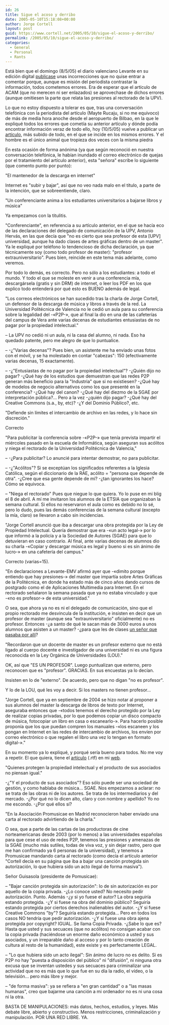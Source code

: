 ```yaml
---
id: 26
title: Sigue el acoso y derribo
date: 2005-05-10T15:18:08+00:00
author: Jorge Cortell
layout: post
guid: https://www.cortell.net/2005/05/10/sigue-el-acoso-y-derribo/
permalink: /2005/05/10/sigue-el-acoso-y-derribo/
categories:
  - General
  - Personal
  - Rants
---
```

Está bien que el domingo (8/5/05) el diario valenciano Levante en su edición digital [publicase](https://www.levante-emv.es/secciones//noticia.jsp?pIdNoticia=105399&pIdSeccion=19) unas incorrecciones que no quise entrar a comentar porque, aunque es misión del periodista contrastar la información, todos cometemos errores. Era de esperar que el artí­culo de ACAM (que no merecen ni ser enlazados) se aprovechase de dichos errores (aunque omitiesen la parte que relata las presiones al rectorado de la UPV).

Lo que no estoy dispuesto a tolerar es que, tras una conversación telefónica con la periodista del artí­culo (Mayte Rucaju, si no me equivoco) de más de media hora anoche desde el aeropuerto de Bilbao, en la que le expliqué todos los errores que cometí­a su anterior artí­culo y dónde podí­a encontrar información veraz de todo ello, hoy (10/5/05) vuelve a publicar un [artí­culo](https://www.levante-emv.es/secciones/noticia.jsp?pIdNoticia=106309&pIdSeccion=19&pNumEjemplar=2785&pFechaEjemplar=2005-05-10%2000:00:00), más subido de todo, en el que se incide en los mismos errores. Y el hombre es el único animal que tropieza dos veces con la misma piedra

En esta ocasión de forma anónima (ya que según reconoció en nuestra conversación telefónica, le habí­an inundado el correo electrónico de quejas por el tratamiento del artí­culo anterior), esta "señora" escribe lo siguiente (que comento punto por punto):

"El mantenedor de la descarga en internet"

Internet es "subir y bajar", así­ que no veo nada malo en el tí­tulo, a parte de la intención, que se sobreentiende, claro.

"Un conferenciante anima a los estudiantes universitarios a bajarse libros y música"

Ya empezamos con la titulitis.
  
"Conferenciante", en referencia a su artí­culo anterior, en el que se hací­a eco de las declaraciones del delegado de comunicación de la UPV, Antonio Hervás, en las que decí­a que "no es cierto que sea profesor de esta [UPV] universidad, aunque ha dado clases de artes gráficas dentro de un master". Ya le expliqué por teléfono lo tendencioso de dicha declaración, ya que técnicamente soy (como todo profesor de master): "profesor extrauniversitario". Pues bien, reincide en este tema más adelante, como veremos.
  
Por todo lo demás, es correcto. Pero no sólo a los estudiantes: a todo el mundo. Y todo el que se moleste en venir a una conferencia mí­a, descargársela (gratis y sin DRM) de internet, o leer los PDF en los que explico todo entenderá por qué esto es BUENO además de legal.

"Los correos electrónicos se han sucedido tras la charla de Jorge Cortell, un defensor de la descarga de música y libros a través de la red. La Universidad Politécnica de Valencia no le cedió un aula para su conferencia sobre la legalidad del -«P2P-», que al final la dio en una de las cafeterí­as del campus de Vera ante varias decenas de estudiantes entusiastas de no pagar por la propiedad intelectual."

– La UPV no cedió ni un aula, ni la casa del alumno, ni nada. Eso ha quedado patente, pero me alegro de que lo puntualice.
  
– -¿"Varias decenas"? Pues bien, un asistente me ha enviado unas fotos con el móvil, y se ha molestado en contar "cabezas": 150 (efectivamente varias decenas, 15 exactamente).
  
– -¿"Entusiastas de no pagar por la propiedad intelectual"? -¿Quién dijo no pagar? -¿Qué hay de los estudios que demuestran que las redes P2P generan más beneficio para la "Industria" que si no existiesen? -¿Qué hay de modelos de negocio alternativos como los que presenté en la conferencia? -¿Qué hay del canon? -¿Qué hay del diezmo de la SGAE por interpretación pública?... Pero a la vez -¿quién dijo pagar? -¿Qué hay del Creative Commons (s.a., by, etc)? -¿Y del Dominio Público?, etc.

"Defiende sin lí­mites el intercambio de archivo en las redes, y lo hace sin discreción."
  
Correcto

"Para publicitar la conferencia sobre -«P2P-» que tení­a prevista impartir el miércoles pasado en la escuela de Informática, según aseguran sus acólitos y niega el rectorado de la Universidad Politécnica de Valencia,"

– -¿Para publicitar? Lo anuncié para intentar demostrar, no para publicitar.
  
– -¿"Acólitos"? Si se exceptúan los significados referentes a la Iglesia Católica, según el diccionario de la RAE, acólito = "persona que depende de otra". -¿Cree que esa gente depende de mí­? -¿tan ignorantes los hace? Cómo se equivoca.
  
– "Niega el rectorado" Pues que niegue lo que quiera. Yo lo puse en mi blig el 8 de abril. A mí­ me invitaron los alumnos de la ETSIA que organizaban la semana cultural. Si ellos no reservaron el aula como es debido no lo sé, pero lo dudo, pues las demás conferencias de la semana cultural (excepto la mí­a, claro) se llevaron a cabo sin incidencias.

"Jorge Cortell anunció que iba a descargar una obra protegida por la Ley de Propiedad Intelectual. Querí­a demostrar que era -«un acto legal-» por lo que informó a la policí­a y a la Sociedad de Autores (SGAE) para que lo detuvieran en caso contrario. Al final, ante varias decenas de alumnos dio su charla -«Copiar y descargar música es legal y bueno si es sin ánimo de lucro-» en una cafeterí­a del campus."

Correcto (varias=15).

"En declaraciones a Levante-EMV afirmó ayer que -«dimito porque entiendo que hay presiones-» del master que impartí­a sobre Artes Gráficas de la Politécnica, en donde ha estado más de cinco años dando cursos de postgrado como el de Aplicaciones Multimedia para Internet. En el rectorado señalaron la semana pasada que ya no estaba vinculado y que -«no es profesor-» de esta universidad."

O sea, que ahora ya no es ni el delegado de comunicación, sino que el propio rectorado me desvincula de la institución, e insisten en decir que un profesor de master (aunque sea "extrauniversitario" oficialmente) no es profesor. Entonces -¿a santo de qué le sacan más de 3000 euros a unos alumnos que asisten a un master? -¿para que les de clases [un señor que pasaba por allí­](https://www.mag.upv.es/FMPro?-db=provedores&-lay=cgi&-token=%5BFMP-currenttoken%5D&-format=profesor.html&-error=customerid.htm&-find=++&CIF=20159736)?

"Recordaron que un docente de master es un profesor externo que no está ligado al cuerpo docente e investigador de una universidad ni es una figura reconocida en la Ley Orgánica de Universidades (LOU)."

OK, así­ que "ES UN PROFESOR". Luego puntualizan que externo, pero reconocen que es "profesor". GRACIAS. En sus encuestas ya lo decí­an.
  
Insisten en lo de "externo". De acuerdo, pero que no digan "no es profesor".
  
Y lo de la LOU, qué les voy a decir. Si los masters no tienen profesor...

"Jorge Cortell, que ya en septiembre de 2004 se hizo notar al proponer a sus alumnos del master la descarga de libros de texto por Internet, aseguraba entonces que -«todos tenemos el derecho protegido por la Ley de realizar copias privadas, por lo que podemos copiar un disco compacto de música, fotocopiar un libro en casa o escanearlo-». Para hacerlo posible proponí­a que los que puedan compren los manuales -«los escaneen y los pongan en Internet en las redes de intercambio de archivos, los enví­en por correo electrónico o que regalen el libro una vez lo tengan en formato digital-»."

En su momento ya lo expliqué, y porqué serí­a bueno para todos. No me voy a repetir. El que quiera, tiene el [artí­culo](https://homepage.mac.com/jorgecortell/docs/libros.rtf) (.rtf) en mi [web](https://homepage.mac.com/jorgecortell/blogwavestudio/LH20041021114344/LHA20041021184908/index.html).

"Quienes protegen la propiedad intelectual y el producto de sus asociados no piensan igual."

-¿"Y el producto de sus asociados"? Eso sólo puede ser una sociedad de gestión, y como hablaba de música... SGAE. Nos empezamos a aclarar: no se trata de las obras ni de los autores. Se trata de los intermediarios y del mercado. -¿Por qué no lo dicen alto, claro y con nombre y apellido? Yo no me escondo. -¿Por qué ellos sí­?

"En la Asociación Promusicae en Madrid reconocieron haber enviado una carta al rectorado advirtiendo de la charla."

O sea, que a parte de las cartas de las productoras de cine norteamericanas desde 2003 (por lo menos) a las universidades españolas para que cese el uso de redes P2P, tenemos las presiones y amenazas de la SGAE (mucho más sutiles, todas de viva voz, y sin dejar rastro, pero que me han confirmado ya 6 personas de la universidad), y tenemos a Promusicae mandando carta al rectorado (como decí­a el artí­culo anterior "Cortell decí­a en su página que iba a bajar una canción protegida sin autorización, lo que hubiera sido un acto ilegal de forma masiva").

Señor Guisasola (presidente de Pomusicae):
  
– "Bajar canción protegida sin autorización": lo de sin autorización es por aquello de la copia privada. -¿Lo conoce usted? No necesito pedir autorización. Punto. Además -¿y si yo fuese el autor? La obra seguirí­a estando protegida. -¿Y si fuese na obra del dominio público? Seguirí­a estando protegida por ciertos derechos inalienables del autor. -¿Y si fuese Creative Commons "by"? Seguirí­a estando protegida... Pero en todos los casos NO tendrí­a que pedir autorización. -¿Y si fuese una obra ajena protegida por copyright? IGUAL. Se llama Copia Privada. -¿Sabe lo que es? Hasta que usted y sus secuaces (que no acólitos) no consigan acabar con la copia privada (haciéndose un enorme daño económico a usted y sus asociados, y un irreparable daño al acceso y por lo tanto creación de cultura al resto de la humanidad), este existe y es perfectamente LEGAL.
  
– "Lo que hubiera sido un acto ilegal": Sin ánimo de lucro no es delito. Si es P2P no hay "puesta a disposición del público" ni "difusión", ni ninguna otra excusa que se inventan ustedes y sus secuaces para criminalizar una actividad que no es más que lo que fue en su dí­a la radio, el ví­deo, o la televisión... pero más libre y mejor.
  
– "de forma masiva": ya se refiera a "en gran cantidad" o a "las masas humanas", creo que bajarme una canción a mi ordenador no es ni una cosa ni la otra.

BASTA DE MANIPULACIONES: más datos, hechos, estudios, y leyes. Más debate libre, abierto y constructivo. Menos restricciones, criminalización y manipulación. POR UNA RED LIBRE. YA.